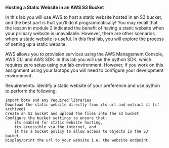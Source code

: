 **Hosting a Static Website in an AWS S3 Bucket**

In this lab you will use AWS to host a static website hosted in an S3 bucket, and the best part is that you’ll do it programmatically! You may recall that the lesson in module 2 indicated the benefit of having a static website when your primary website is unavailable. However, there are other scenarios where a static website is useful. In this first lab, you will explore the process of setting up a static website.

AWS allows you to provision services using the AWS Management Console, AWS CLI and AWS SDK. In this lab you will use the python SDK, which requires zero setup using our lab environment. However, if you work on this assignment using your laptops you will need to configure your development environment.

Requirements:
Identify a static website of your preference and use python to perform the following:

    Import boto and any required libraries
    Download the static website directly from its url and extract it (if archived)
    Create an S3 bucket and upload the files into the S3 bucket
    Configure the bucket settings to ensure that:
        its enabled for static website hosting,
        its accessible via the internet, and
        it has a bucket policy to allow access to objects in the S3 bucket.
    Display/print the url to your website i.e. the website endpoint
